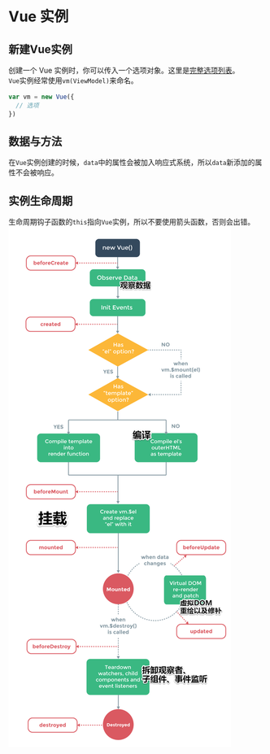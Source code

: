 # Vue 实例

## 新建Vue实例
创建一个 Vue 实例时，你可以传入一个选项对象。这里是[完整选项列表](https://cn.vuejs.org/v2/api/#%E9%80%89%E9%A1%B9-%E6%95%B0%E6%8D%AE)。  
`Vue`实例经常使用`vm(ViewModel)`来命名。
```js
var vm = new Vue({
  // 选项
})
```

## 数据与方法
在`Vue`实例创建的时候，`data`中的属性会被加入响应式系统，所以`data`新添加的属性不会被响应。

## 实例生命周期
生命周期钩子函数的`this`指向`Vue`实例，所以不要使用箭头函数，否则会出错。
![生命周期图示](./Image.png)